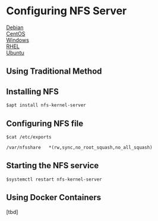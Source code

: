 # Configuring NFS Server 

[Debian](docs/nfs/debian) <br>
[CentOS](docs/nfs/centos) <br>
[Windows](docs/nfs/windows)<br>
[RHEL](docs/nfs/rhel)<br>
[Ubuntu](docs/nfs/ubuntu)

## Using Traditional Method

## Installing NFS 

```
$apt install nfs-kernel-server
```

## Configuring NFS file

```
$cat /etc/exports

/var/nfsshare   *(rw,sync,no_root_squash,no_all_squash)
```

##  Starting the NFS service

```
$systemctl restart nfs-kernel-server
```

## Using Docker Containers

[tbd]
